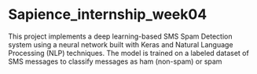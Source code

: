 # Sapience_internship_week04
This project implements a deep learning-based SMS Spam Detection system using a neural network built with Keras and Natural Language Processing (NLP) techniques. The model is trained on a labeled dataset of SMS messages to classify messages as ham (non-spam) or spam

